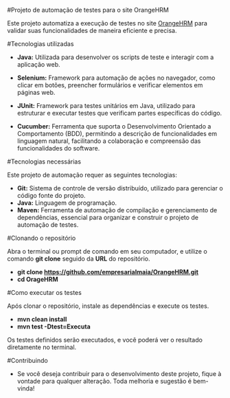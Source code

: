 #Projeto de automação de testes para o site OrangeHRM

Este projeto automatiza a execução de testes no site [OrangeHRM](https://opensource-demo.orangehrmlive.com/web/index.php/auth/login) para validar suas funcionalidades de maneira eficiente e precisa.

#Tecnologias utilizadas

- **Java:** Utilizada para desenvolver os scripts de teste e interagir com a aplicação web.

- **Selenium:** Framework para automação de ações no navegador, como clicar em botões, preencher formulários e verificar elementos em páginas web.

- **JUnit:** Framework para testes unitários em Java, utilizado para estruturar e executar testes que verificam partes específicas do código.

- **Cucumber:** Ferramenta que suporta o Desenvolvimento Orientado a Comportamento (BDD), permitindo a descrição de funcionalidades em linguagem natural, facilitando a colaboração e compreensão das funcionalidades do software.

#Tecnologias necessárias

Este projeto de automação requer as seguintes tecnologias:

- **Git:** Sistema de controle de versão distribuído, utilizado para gerenciar o código fonte do projeto.
- **Java:** Linguagem de programação.
- **Maven:** Ferramenta de automação de compilação e gerenciamento de dependências, essencial para organizar e construir o projeto de automação de testes.

#Clonando o repositório


Abra o terminal ou prompt de comando em seu computador, e utilize o comando **git clone** seguido da **URL** do repositório. 

- **git clone https://github.com/empresarialmaia/OrangeHRM.git**
- **cd OrageHRM** 

#Como executar os testes

Após clonar o repositório, instale as dependências e execute os testes.

- **mvn clean install**
- **mvn test -Dtest=Executa**

Os testes definidos serão executados, e você poderá ver o resultado diretamente no terminal.

#Contribuindo

- Se você deseja contribuir para o desenvolvimento deste projeto, fique à vontade para qualquer alteração. Toda melhoria e sugestão é bem-vinda!


